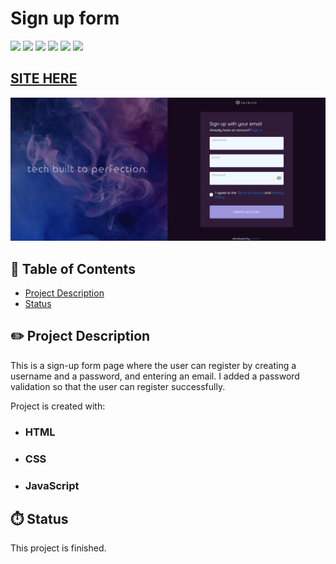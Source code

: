 # Sign up form

![](https://img.shields.io/github/forks/isabdch/sign-up-form?color=%239C95DC&style=for-the-badge)
![](https://img.shields.io/github/languages/count/isabdch/sign-up-form?color=%239C95DC&style=for-the-badge)
![](https://img.shields.io/github/repo-size/isabdch/sign-up-form?color=%239C95DC&style=for-the-badge)
![](https://img.shields.io/github/issues/isabdch/sign-up-form?color=%239C95DC&style=for-the-badge)
![](https://img.shields.io/github/stars/isabdch/sign-up-form?color=%239C95DC&style=for-the-badge)
![](https://img.shields.io/github/license/isabdch/sign-up-form?color=%239C95DC&style=for-the-badge)

 ## [SITE HERE](https://isabdch.github.io/sign-up-form/)
![](media/screenshot.png)

## 📖 Table of Contents

- [Project Description](#project-description)
- [Status](#status)

## ✏️ Project Description

This is a sign-up form page where the user can register by creating a username and a password, and entering an email. I added a password validation so that the user can register successfully.

Project is created with:

- ### HTML

- ### CSS

- ### JavaScript

## ⏱️ Status

This project is finished.